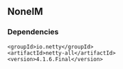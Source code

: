 ## NoneIM


### Dependencies
```
<groupId>io.netty</groupId>
<artifactId>netty-all</artifactId>
<version>4.1.6.Final</version>
```
